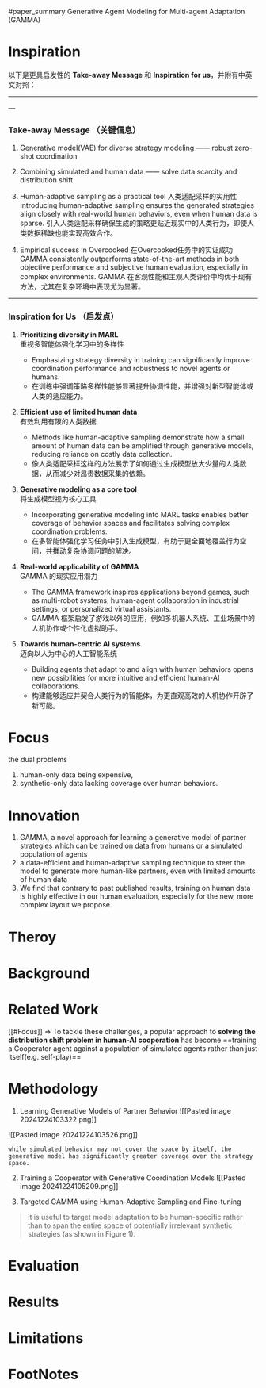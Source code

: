 #paper_summary 
Generative Agent Modeling for Multi-agent Adaptation (GAMMA)
# Inspiration
以下是更具启发性的 **Take-away Message** 和 **Inspiration for us**，并附有中英文对照：

---
—
### Take-away Message （关键信息）

1. Generative model(VAE) for diverse strategy modeling —— robust  zero-shot coordination

2. Combining simulated and human data —— solve data scarcity and distribution shift

3. Human-adaptive sampling as a practical tool
人类适配采样的实用性
Introducing human-adaptive sampling ensures the generated strategies align closely with real-world human behaviors, even when human data is sparse.
引入人类适配采样确保生成的策略更贴近现实中的人类行为，即使人类数据稀缺也能实现高效合作。

4. Empirical success in Overcooked
在Overcooked任务中的实证成功
GAMMA consistently outperforms state-of-the-art methods in both objective performance and subjective human evaluation, especially in complex environments.
GAMMA 在客观性能和主观人类评价中均优于现有方法，尤其在复杂环境中表现尤为显著。

---

### Inspiration for Us （启发点）

1. **Prioritizing diversity in MARL**  
   重视多智能体强化学习中的多样性  
   - Emphasizing strategy diversity in training can significantly improve coordination performance and robustness to novel agents or humans.  
   - 在训练中强调策略多样性能够显著提升协调性能，并增强对新型智能体或人类的适应能力。

2. **Efficient use of limited human data**  
   有效利用有限的人类数据  
   - Methods like human-adaptive sampling demonstrate how a small amount of human data can be amplified through generative models, reducing reliance on costly data collection.  
   - 像人类适配采样这样的方法展示了如何通过生成模型放大少量的人类数据，从而减少对昂贵数据采集的依赖。

3. **Generative modeling as a core tool**  
   将生成模型视为核心工具  
   - Incorporating generative modeling into MARL tasks enables better coverage of behavior spaces and facilitates solving complex coordination problems.  
   - 在多智能体强化学习任务中引入生成模型，有助于更全面地覆盖行为空间，并推动复杂协调问题的解决。

4. **Real-world applicability of GAMMA**  
   GAMMA 的现实应用潜力  
   - The GAMMA framework inspires applications beyond games, such as multi-robot systems, human-agent collaboration in industrial settings, or personalized virtual assistants.  
   - GAMMA 框架启发了游戏以外的应用，例如多机器人系统、工业场景中的人机协作或个性化虚拟助手。

5. **Towards human-centric AI systems**  
   迈向以人为中心的人工智能系统  
   - Building agents that adapt to and align with human behaviors opens new possibilities for more intuitive and efficient human-AI collaborations.  
   - 构建能够适应并契合人类行为的智能体，为更直观高效的人机协作开辟了新可能。

# Focus
the dual problems 
1) human-only data being expensive, 
2) synthetic-only data lacking coverage over human behaviors.


# Innovation
1. GAMMA, a novel approach for learning a generative model of partner strategies which can be trained on data from humans or a simulated population of agents
2. a data-efficient and human-adaptive sampling technique to steer the model to generate more human-like partners, even with limited amounts of human data
3. We find that contrary to past published results, training on human data is highly effective in our human evaluation, especially for the new, more complex layout we propose.


# Theroy



# Background



# Related Work
[[#Focus]] $\Longrightarrow$ To tackle these challenges, a popular approach to **solving the distribution shift problem in human-AI cooperation** has become ==training a Cooperator agent against a population of simulated agents rather than just itself(e.g. self-play)==





# Methodology

1. Learning Generative Models of Partner Behavior
![[Pasted image 20241224103322.png]]

![[Pasted image 20241224103526.png]]

```ad-success
while simulated behavior may not cover the space by itself, the generative model has significantly greater coverage over the strategy space.

```

2.  Training a Cooperator with Generative Coordination Models
![[Pasted image 20241224105209.png]]

3. Targeted GAMMA using Human-Adaptive Sampling and Fine-tuning
>it is useful to target model adaptation to be human-specific rather than to span the entire space of potentially irrelevant synthetic strategies (as shown in Figure 1).


# Evaluation



# Results



# Limitations


# FootNotes
